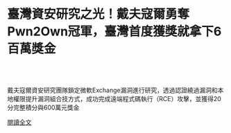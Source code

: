 # 臺灣資安研究之光！戴夫寇爾勇奪Pwn2Own冠軍，臺灣首度獲獎就拿下6百萬獎金

<!--more-->
<!--135-->
<br><br/>

戴夫寇爾資安研究團隊鎖定微軟Exchange漏洞進行研究，透過認證繞過漏洞和本地權限提升漏洞組合技方式，成功完成遠端程式碼執行（RCE）攻擊，並獲得20分完整積分與600萬元獎金

[閱讀全文](https://www.ithome.com.tw/news/143753?fbclid=IwAR3YoGu9G8jm6sS64f7fisf16EHAZIprEQV691oPzQm92QABivgIQVn84z4)



